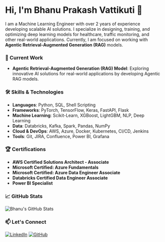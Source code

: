 # Hi, I'm Bhanu Prakash Vattikuti 👋

I am a Machine Learning Engineer with over 2 years of experience developing scalable AI solutions. I specialize in designing, training, and optimizing deep learning models for healthcare, traffic monitoring, and other real-world applications. Currently, I am focused on working with **Agentic Retrieval-Augmented Generation (RAG)** models.

### 🔭 Current Work
- **Agentic Retrieval-Augmented Generation (RAG) Model**: Exploring innovative AI solutions for real-world applications by developing Agentic RAG models.

### 🛠️ Skills & Technologies
- **Languages**: Python, SQL, Shell Scripting
- **Frameworks**: PyTorch, TensorFlow, Keras, FastAPI, Flask
- **Machine Learning**: Scikit-Learn, XGBoost, LightGBM, NLP, Deep Learning
- **Data**: Databricks, Kafka, Spark, Pandas, NumPy
- **Cloud & DevOps**: AWS, Azure, Docker, Kubernetes, CI/CD, Jenkins
- **Tools**: Git, JIRA, Confluence, Power BI, Grafana

### 🏆 Certifications
- **AWS Certified Solutions Architect - Associate**
- **Microsoft Certified: Azure Fundamentals**
- **Microsoft Certified: Azure Data Engineer Associate**
- **Databricks Certified Data Engineer Associate**
- **Power BI Specialist**

### 📈 GitHub Stats
![Bhanu's GitHub Stats](https://github-readme-stats.vercel.app/api?username=bhanup6663&show_icons=true&theme=dark)

### 📫 Let's Connect

[![LinkedIn](https://img.shields.io/badge/-LinkedIn-blue?style=flat-square&logo=linkedin&logoColor=white&link=https://www.linkedin.com/in/bhanu-prakash-v-b9700156/)](https://www.linkedin.com/in/bhanu-prakash-v-b9700156/) 
[![GitHub](https://img.shields.io/badge/-GitHub-black?style=flat-square&logo=github&logoColor=white&link=https://github.com/bhanup6663)](https://github.com/bhanup6663)
